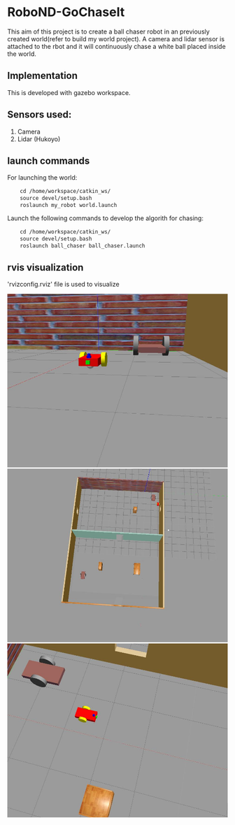 # RoboND-GoChaseIt
This aim of this project is to create a ball chaser robot in an previously created world(refer to build my world project). A camera and lidar sensor is attached to the rbot and it will continuously chase a white ball placed inside the world.

## Implementation

This is developed with gazebo workspace. 

## Sensors used:
1. Camera
2. Lidar (Hukoyo)

## launch commands

For launching the world:

		cd /home/workspace/catkin_ws/
		source devel/setup.bash
		roslaunch my_robot world.launch
        
Launch  the following commands to develop the algorith for chasing:

		cd /home/workspace/catkin_ws/
		source devel/setup.bash
		roslaunch ball_chaser ball_chaser.launch

## rvis visualization

 'rvizconfig.rviz' file is used to visualize 
 
![alt text](images/1.jpg)
![alt text](images/2.jpg)
![alt text](images/3.jpg)
